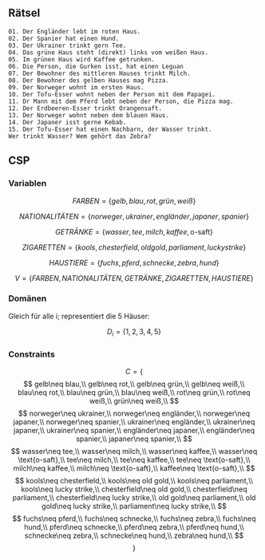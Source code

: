 ## Rätsel
```
01. Der Engländer lebt im roten Haus.
02. Der Spanier hat einen Hund.
03. Der Ukrainer trinkt gern Tee.
04. Das grüne Haus steht (direkt) links vom weißen Haus.
05. Im grünen Haus wird Kaffee getrunken.
06. Die Person, die Gurken isst, hat einen Leguan
07. Der Bewohner des mittleren Hauses trinkt Milch.
08. Der Bewohner des gelben Hauses mag Pizza.
09. Der Norweger wohnt im ersten Haus.
10. Der Tofu-Esser wohnt neben der Person mit dem Papagei.
11. Dr Mann mit dem Pferd lebt neben der Person, die Pizza mag.
12. Der Erdbeeren-Esser trinkt Orangensaft.
13. Der Norweger wohnt neben dem blauen Haus.
14. Der Japaner isst gerne Kebab.
15. Der Tofu-Esser hat einen Nachbarn, der Wasser trinkt.
Wer trinkt Wasser? Wem gehört das Zebra? 
```

## CSP
### Variablen
$$FARBEN = \{gelb, blau, rot, grün, weiß\}$$  

$$NATIONALITÄTEN = \{norweger, ukrainer, engländer, japaner, spanier\}$$  

$$GETRÄNKE = \{wasser, tee, milch, kaffee, \text{o-saft}\}$$  

$$ZIGARETTEN = \{kools, chesterfield, old gold, parliament, lucky strike\}$$  

$$HAUSTIERE = \{fuchs, pferd, schnecke, zebra, hund\}$$  

$$V = \{FARBEN, NATIONALITÄTEN, GETRÄNKE, ZIGARETTEN, HAUSTIERE\}$$
### Domänen
Gleich für alle i; representiert die 5 Häuser:  

$$D_i = \{1,2,3,4,5\}$$  

### Constraints
$$C = \text{\{}$$
$$
gelb\neq blau,\\
gelb\neq rot,\\
gelb\neq grün,\\
gelb\neq weiß,\\
blau\neq rot,\\
blau\neq grün,\\
blau\neq weiß,\\
rot\neq grün,\\
rot\neq weiß,\\
grün\neq weiß,\\
$$
$$
norweger\neq ukrainer,\\
norweger\neq engländer,\\
norweger\neq japaner,\\
norweger\neq spanier,\\
ukrainer\neq engländer,\\
ukrainer\neq japaner,\\
ukrainer\neq spanier,\\
engländer\neq japaner,\\
engländer\neq spanier,\\
japaner\neq spanier,\\
$$
$$
wasser\neq tee,\\
wasser\neq milch,\\
wasser\neq kaffee,\\
wasser\neq \text{o-saft},\\
tee\neq milch,\\
tee\neq kaffee,\\
tee\neq \text{o-saft},\\
milch\neq kaffee,\\
milch\neq \text{o-saft},\\
kaffee\neq \text{o-saft},\\
$$
$$
kools\neq chesterfield,\\
kools\neq old gold,\\
kools\neq parliament,\\
kools\neq lucky strike,\\
chesterfield\neq old gold,\\
chesterfield\neq parliament,\\
chesterfield\neq lucky strike,\\
old gold\neq parliament,\\
old gold\neq lucky strike,\\
parliament\neq lucky strike,\\
$$
$$
fuchs\neq pferd,\\
fuchs\neq schnecke,\\
fuchs\neq zebra,\\
fuchs\neq hund,\\
pferd\neq schnecke,\\
pferd\neq zebra,\\
pferd\neq hund,\\
schnecke\neq zebra,\\
schnecke\neq hund,\\
zebra\neq hund,\\
$$
$$\text{\}}$$
